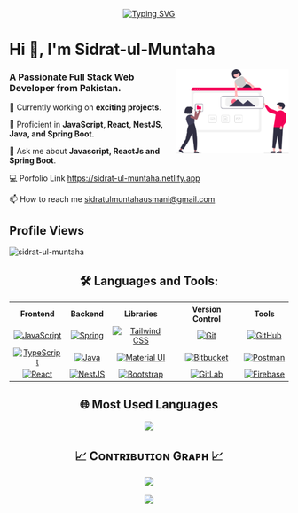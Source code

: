 <p align="center">
  <!-- Typing SVG by DenverCoder1 - https://github.com/DenverCoder1/readme-typing-svg -->  
  <a href="https://git.io/typing-svg"><img src="https://readme-typing-svg.demolab.com?font=Fira+Code&size=22&pause=1000&color=F75C7E&center=true&width=600&lines=Hello+There!%F0%9F%91%8B;I%E2%80%99m+a+Full+Stack+Web+Developer+%F0%9F%92%BB;2%2B+years+of+coding+experience%E2%8F%B3;Building+seamless+web+experiences+%F0%9F%8C%8D;Turning+ideas+into+responsive+designs+%F0%9F%8E%A8" alt="Typing SVG" /></a>
</p>

<h1>Hi 👋, I'm Sidrat-ul-Muntaha</h1>
<img align="right" width="40%" src="website.svg">

<h3>A Passionate Full Stack Web Developer from Pakistan.</h3>

<div>
<p>🔭 Currently working on <b>exciting projects</b>.</p>
<p>🚀 Proficient in <b>JavaScript, React, NestJS, Java, and Spring Boot</b>.</p>
<p>💬 Ask me about <b>Javascript, ReactJs and Spring Boot</b>.</p>
<p>💻 Porfolio Link <a href ="https://sidrat-ul-muntaha.netlify.app/">https://sidrat-ul-muntaha.netlify.app</a></p>
<p>📫 How to reach me <a href="mailto:sidratulmuntahausmani@gmail.com">sidratulmuntahausmani@gmail.com</a></p>
</div>

<!--Profile Count Badge-->
<h2 align="left">Profile Views</h2>
<p align="left">
  <img src="https://komarev.com/ghpvc/?username=sidrat-ul-muntaha&label=Profile%20views&color=770677&style=for-the-badge&logo=star" alt="sidrat-ul-muntaha" style="padding-right:20px;" />
</p>

<h2 align="center">🛠️ Languages and Tools:</h2>
<div align="center">
  <table>
    <tr>
      <th>Frontend</th>
      <th>Backend</th>
      <th>Libraries</th>
      <th>Version Control</th>
      <th>Tools</th>
    </tr>
    <tr>
      <td align="center"><a href="https://skillicons.dev"><img src="https://skillicons.dev/icons?i=js&perline=3" alt="JavaScript"></a></td>
      <td align="center"><a href="https://skillicons.dev"><img src="https://skillicons.dev/icons?i=java&perline=3" alt="Spring"></a></td>
      <td align="center"><a href="https://skillicons.dev"><img src="https://skillicons.dev/icons?i=tailwind&perline=3" alt="Tailwind CSS"></a></td>
      <td align="center"><a href="https://skillicons.dev"><img src="https://skillicons.dev/icons?i=git&perline=3" alt="Git"></a></td>
      <td align="center"><a href="https://skillicons.dev"><img src="https://skillicons.dev/icons?i=idea&perline=3" alt="GitHub"></a></td>
    </tr>
    <tr>
      <td align="center"><a href="https://skillicons.dev"><img src="https://skillicons.dev/icons?i=ts&perline=3" alt="TypeScript"></a></td>
      <td align="center"><a href="https://skillicons.dev"><img src="https://skillicons.dev/icons?i=spring&perline=3" alt="Java"></a></td>
      <td align="center"><a href="https://skillicons.dev"><img src="https://skillicons.dev/icons?i=mui&perline=3" alt="Material UI"></a></td>
      <td align="center"><a href="https://skillicons.dev"><img src="https://skillicons.dev/icons?i=bitbucket&perline=3" alt="Bitbucket"></a></td>
      <td align="center"><a href="https://skillicons.dev"><img src="https://skillicons.dev/icons?i=vscode&perline=3" alt="Postman"></a></td>
    </tr>
    <tr>
      <td align="center"><a href="https://skillicons.dev"><img src="https://skillicons.dev/icons?i=react&perline=3" alt="React"></a></td>
      <td align="center"><a href="https://skillicons.dev"><img src="https://skillicons.dev/icons?i=nestjs&perline=3" alt="NestJS"></a></td>
      <td align="center"><a href="https://skillicons.dev"><img src="https://skillicons.dev/icons?i=bootstrap&perline=3" alt="Bootstrap"></a></td>
      <td align="center"><a href="https://skillicons.dev"><img src="https://skillicons.dev/icons?i=gitlab&perline=3" alt="GitLab"></a></td>
      <td align="center"><a href="https://skillicons.dev"><img src="https://skillicons.dev/icons?i=postman&perline=3" alt="Firebase"></a></td>
    </tr>
  </table>
</div>

<h2 align="center">🌐 Most Used Languages</h2>
<p align="center"><img src="https://github-readme-stats.vercel.app/api/top-langs/?username=sidrat-ul-muntaha&theme=dark&hide_border=false&include_all_commits=true&count_private=true&layout=compact" /></p>

<!--Github stats Table--> 
<!-- <h2 align="center">📊 Gɪᴛʜᴜʙ Sᴛᴀᴛs 📊</h2>

<table width="100%">
  <tr>
    <td width="50%">
      <h3 align="center"><strong>Gɪᴛʜᴜʙ Sᴛᴀᴛs</strong></h3>
      <p align="center">
        <a href="https://github.com/sidrat-ul-muntaha">
          <img align="center" src="https://github-readme-stats.vercel.app/api?username=sidrat-ul-muntaha&count_private=true&show_icons=true&theme=nightowl" alt="GitHub Stats" />
        </a>
      </p>
    </td>
    <td width="50%">
      <h3 align="center"><strong>Sᴛʀᴇᴀᴋ Sᴛᴀᴛs</strong></h3>
      <p align="center">
        <a href="https://github.com/sidrat-ul-muntaha">
          <img align="center" src="https://streak-stats.demolab.com?user=sidrat-ul-muntaha&theme=nightowl" alt="Streak Stats" />
        </a>
      </p>
    </td>
  </tr>
</table>
<br />
 -->
<!--Contribution Graph-->
<h2 align="center">📈 Cᴏɴᴛʀɪʙᴜᴛɪᴏɴ Gʀᴀᴘʜ 📈</h2>
<div align="center">
    <img src="https://github-readme-activity-graph.vercel.app/graph?username=sidrat-ul-muntaha&bg_color=011627&color=79d3c3&line=c792ea&point=ffeb95&area=true&hide_border=false" border-radius="15">
</div>

<!--Footer--> 
<p align="center">
  <img src="https://capsule-render.vercel.app/api?type=waving&color=gradient&height=65&section=footer"/>
</p>
